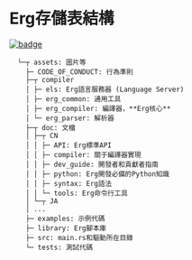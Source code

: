 # Erg存儲表結構

[![badge](https://img.shields.io/endpoint.svg?url=https%3A%2F%2Fgezf7g7pd5.execute-api.ap-northeast-1.amazonaws.com%2Fdefault%2Fsource_up_to_date%3Fowner%3Derg-lang%26repos%3Derg%26ref%3Dmain%26path%3Ddoc/EN/dev_guide/directories.md%26commit_hash%3Da711efa99b325ba1012f6897e7b0e2bdb947d8a1)](https://gezf7g7pd5.execute-api.ap-northeast-1.amazonaws.com/default/source_up_to_date?owner=erg-lang&repos=erg&ref=main&path=doc/EN/dev_guide/directories.md&commit_hash=a711efa99b325ba1012f6897e7b0e2bdb947d8a1)

```console
  └─┬ assets: 圖片等
    ├─ CODE_OF_CONDUCT: 行為準則
    ├─┬ compiler
    │ ├─ els: Erg語言服務器 (Language Server)
    │ ├─ erg_common: 通用工具
    │ ├─ erg_compiler: 編譯器，**Erg核心**
    │ └─ erg_parser: 解析器
    ├─┬ doc: 文檔
    │ ├─┬ CN
    │ │ ├─ API: Erg標準API
    │ │ ├─ compiler: 關于編譯器實現
    │ │ ├─ dev_guide: 開發者和貢獻者指南
    │ │ ├─ python: Erg開發必備的Python知識
    │ │ ├─ syntax: Erg語法
    │ │ └─ tools: Erg命令行工具
    │ └─┬ JA
    │ ...
    ├─ examples: 示例代碼
    ├─ library: Erg腳本庫
    ├─ src: main.rs和驅動所在目錄
    └─ tests: 測試代碼
```
